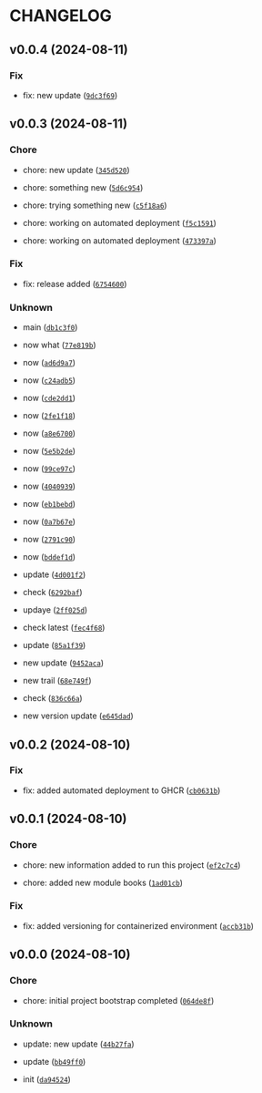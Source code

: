 # CHANGELOG

## v0.0.4 (2024-08-11)

### Fix

* fix: new update ([`9dc3f69`](https://github.com/extinctCoder/fast_api/commit/9dc3f69d4440992c085f68345a0ae961c9fd0ff2))

## v0.0.3 (2024-08-11)

### Chore

* chore: new update ([`345d520`](https://github.com/extinctCoder/fast_api/commit/345d520655ca824483b9c1e15ffa58690591f1dd))

* chore: something new ([`5d6c954`](https://github.com/extinctCoder/fast_api/commit/5d6c954ff188ad379aebc47086a9797f847e5dd4))

* chore: trying something new ([`c5f18a6`](https://github.com/extinctCoder/fast_api/commit/c5f18a6bea05c539da9530340432964fde5ae6a6))

* chore: working on automated deployment ([`f5c1591`](https://github.com/extinctCoder/fast_api/commit/f5c159189a04f72bb1e954db599e5d64fcb5db41))

* chore: working on automated deployment ([`473397a`](https://github.com/extinctCoder/fast_api/commit/473397ac54696dbfabba9fec46b8670541809ef5))

### Fix

* fix: release added ([`6754600`](https://github.com/extinctCoder/fast_api/commit/67546004d0c7a369dd5b4ee2f66416fe2104f590))

### Unknown

* main ([`db1c3f0`](https://github.com/extinctCoder/fast_api/commit/db1c3f0302ca349ee5125875232d6c00dd37cb33))

* now what ([`77e819b`](https://github.com/extinctCoder/fast_api/commit/77e819b2a5a58baea6118a74a949b2911d14cca8))

* now ([`ad6d9a7`](https://github.com/extinctCoder/fast_api/commit/ad6d9a7767de2dd9d84e56cc0143ca67bea8b7a3))

* now ([`c24adb5`](https://github.com/extinctCoder/fast_api/commit/c24adb5def68d60bd1bfd282ff69108f4541128c))

* now ([`cde2dd1`](https://github.com/extinctCoder/fast_api/commit/cde2dd161e5791c2a0577b04fa8d675bb4582d16))

* now ([`2fe1f18`](https://github.com/extinctCoder/fast_api/commit/2fe1f1846761ed016bc378d091ce09aa6dde6f70))

* now ([`a8e6700`](https://github.com/extinctCoder/fast_api/commit/a8e67006c2d886d7edef382250ce22f750d714e4))

* now ([`5e5b2de`](https://github.com/extinctCoder/fast_api/commit/5e5b2de321731b71a9dd1f004adb88d8e1972b62))

* now ([`99ce97c`](https://github.com/extinctCoder/fast_api/commit/99ce97cc30fc7e42cb3244ddb8bc09a8a25f2082))

* now ([`4040939`](https://github.com/extinctCoder/fast_api/commit/4040939be054fcc2d873379bbbb7b05302930a01))

* now ([`eb1bebd`](https://github.com/extinctCoder/fast_api/commit/eb1bebd656a46a72ebb61910df91265e6125a3f0))

* now ([`0a7b67e`](https://github.com/extinctCoder/fast_api/commit/0a7b67e6c56425a9af3415be25dbeea6861a1f13))

* now ([`2791c90`](https://github.com/extinctCoder/fast_api/commit/2791c904d0266f2f26915bad57e0936e9586fec2))

* now ([`bddef1d`](https://github.com/extinctCoder/fast_api/commit/bddef1d8c92e449814610b4ae7d6b845d3501ee1))

* update ([`4d001f2`](https://github.com/extinctCoder/fast_api/commit/4d001f2562fc18f26ce994d6db9e33e31ee1990f))

* check ([`6292baf`](https://github.com/extinctCoder/fast_api/commit/6292baf580d2d5639cfd8bd2adaaec101fc4347b))

* updaye ([`2ff025d`](https://github.com/extinctCoder/fast_api/commit/2ff025d937607e40396fae3ceb6eda1c8885d6ac))

* check latest ([`fec4f68`](https://github.com/extinctCoder/fast_api/commit/fec4f683692befd94a7789b2914a09de18e53c28))

* update ([`85a1f39`](https://github.com/extinctCoder/fast_api/commit/85a1f39d69447e88fcb81b2cf7b6a6de919f82a5))

* new update ([`9452aca`](https://github.com/extinctCoder/fast_api/commit/9452acada95095f77a8d92788cc2af8789df7cc1))

* new trail ([`68e749f`](https://github.com/extinctCoder/fast_api/commit/68e749f107f37eb6f2a51971409dc65203888e7a))

* check ([`836c66a`](https://github.com/extinctCoder/fast_api/commit/836c66a2e32aa1b500b64e85ad858eb58df50724))

* new version update ([`e645dad`](https://github.com/extinctCoder/fast_api/commit/e645dadf2aaeea4053bf6bd5fffffa2309f9cd75))

## v0.0.2 (2024-08-10)

### Fix

* fix: added automated deployment to GHCR ([`cb0631b`](https://github.com/extinctCoder/fast_api/commit/cb0631b8f92949e688287fdb51234e2050ce699c))

## v0.0.1 (2024-08-10)

### Chore

* chore: new information added to run this project ([`ef2c7c4`](https://github.com/extinctCoder/fast_api/commit/ef2c7c418a6a35e59d78eccdac34c293e95e73a9))

* chore: added new module books ([`1ad01cb`](https://github.com/extinctCoder/fast_api/commit/1ad01cbb355abfc68e6cf0dc3fabdc7542a6cbe0))

### Fix

* fix: added versioning for containerized  environment ([`accb31b`](https://github.com/extinctCoder/fast_api/commit/accb31be0fbbaebf75f8f3786116529029755af9))

## v0.0.0 (2024-08-10)

### Chore

* chore: initial project bootstrap completed ([`064de8f`](https://github.com/extinctCoder/fast_api/commit/064de8f75a676fcb8727e4218caff1b1f3b22d37))

### Unknown

* update: new update ([`44b27fa`](https://github.com/extinctCoder/fast_api/commit/44b27fa4f089afd763191a18f29fed2e3e534743))

* update ([`bb49ff0`](https://github.com/extinctCoder/fast_api/commit/bb49ff0694a42edd9b6c344ca348f7720cf4582b))

* init ([`da94524`](https://github.com/extinctCoder/fast_api/commit/da945243382f1e4aadc2aead8270229b54d202f1))
